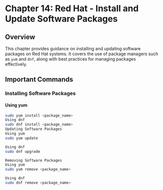 # Chapter 14: Red Hat - Install and Update Software Packages

## Overview
This chapter provides guidance on installing and updating software packages on Red Hat systems. It covers the use of package managers such as `yum` and `dnf`, along with best practices for managing packages effectively.

## Important Commands

### Installing Software Packages

#### Using yum
```bash
sudo yum install <package_name>
Using dnf
sudo dnf install <package_name>
Updating Software Packages
Using yum
sudo yum update

Using dnf
sudo dnf upgrade

Removing Software Packages
Using yum
sudo yum remove <package_name>

Using dnf
sudo dnf remove <package_name>
